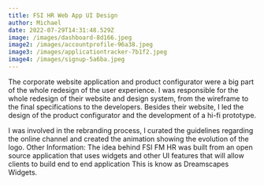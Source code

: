 ```yaml
---
title: FSI HR Web App UI Design
author: Michael
date: 2022-07-29T14:31:48.529Z
image: /images/dashboard-8d166.jpeg
image2: /images/accountprofile-96a38.jpeg
image3: /images/applicationtracker-7b1f2.jpeg
image4: /images/signup-5a6ba.jpeg
---
```

The corporate website application and product configurator were a big part of the whole redesign of the user experience. I was responsible for the whole redesign of their website and design system, from the wireframe to the final specifications to the developers. Besides their website, I led the design of the product configurator and the development of a hi-fi prototype. 

I was involved in the rebranding process, I curated the guidelines regarding the online channel and created the animation showing the evolution of the logo. Other Information: The idea behind FSI FM HR was built from an open source application that uses widgets and other UI features that will allow clients to build end to end application This is know as Dreamscapes Widgets.